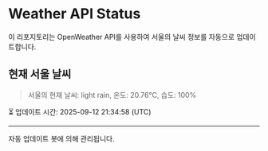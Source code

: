 
# Weather API Status

이 리포지토리는 OpenWeather API를 사용하여 서울의 날씨 정보를 자동으로 업데이트합니다.

## 현재 서울 날씨
> 서울의 현재 날씨: light rain, 온도: 20.76°C, 습도: 100%

⏳ 업데이트 시간: 2025-09-12 21:34:58 (UTC)

---
자동 업데이트 봇에 의해 관리됩니다.
